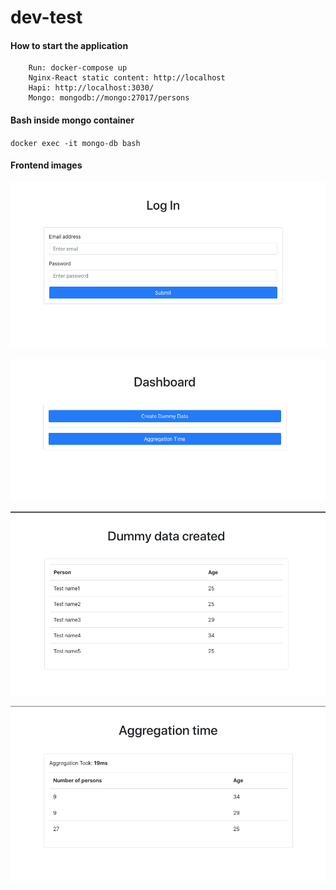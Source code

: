 # dev-test

#### How to start the application

```
    Run: docker-compose up
    Nginx-React static content: http://localhost
    Hapi: http://localhost:3030/
    Mongo: mongodb://mongo:27017/persons
```

#### Bash inside mongo container

`docker exec -it mongo-db bash`

#### Frontend images

![alt text](https://github.com/iulianbeleiu/dev-test/blob/main/fe-images/login.png?raw=true)


![alt text](https://github.com/iulianbeleiu/dev-test/blob/main/fe-images/dashboard.png?raw=true)


![alt text](https://github.com/iulianbeleiu/dev-test/blob/main/fe-images/dummy.png?raw=true)


![alt text](https://github.com/iulianbeleiu/dev-test/blob/main/fe-images/aggregation.png?raw=true)
